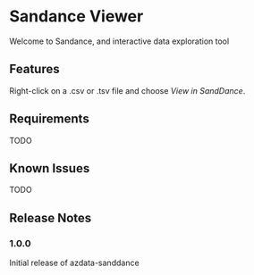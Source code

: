 # Sandance Viewer
Welcome to Sandance, and interactive data exploration tool

## Features

Right-click on a .csv or .tsv file and choose *View in SandDance*.

## Requirements

TODO

## Known Issues

TODO

## Release Notes

### 1.0.0

Initial release of azdata-sanddance

